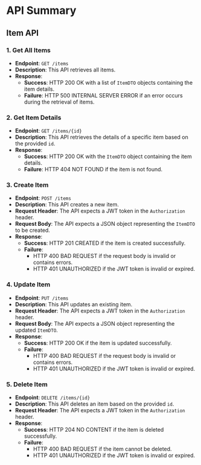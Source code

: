 # API Summary
## Item API

### 1. Get All Items

- **Endpoint**: `GET /items`
- **Description**: This API retrieves all items.
- **Response**:
    - **Success**: HTTP 200 OK with a list of `ItemDTO` objects containing the item details.
    - **Failure**: HTTP 500 INTERNAL SERVER ERROR if an error occurs during the retrieval of items.

### 2. Get Item Details

- **Endpoint**: `GET /items/{id}`
- **Description**: This API retrieves the details of a specific item based on the provided `id`.
- **Response**:
    - **Success**: HTTP 200 OK with the `ItemDTO` object containing the item details.
    - **Failure**: HTTP 404 NOT FOUND if the item is not found.

### 3. Create Item

- **Endpoint**: `POST /items`
- **Description**: This API creates a new item.
- **Request Header**: The API expects a JWT token in the `Authorization` header.
- **Request Body**: The API expects a JSON object representing the `ItemDTO` to be created.
- **Response**:
    - **Success**: HTTP 201 CREATED if the item is created successfully.
    - **Failure**:
        - HTTP 400 BAD REQUEST if the request body is invalid or contains errors.
        - HTTP 401 UNAUTHORIZED if the JWT token is invalid or expired.

### 4. Update Item

- **Endpoint**: `PUT /items`
- **Description**: This API updates an existing item.
- **Request Header**: The API expects a JWT token in the `Authorization` header.
- **Request Body**: The API expects a JSON object representing the updated `ItemDTO`.
- **Response**:
    - **Success**: HTTP 200 OK if the item is updated successfully.
    - **Failure**:
        - HTTP 400 BAD REQUEST if the request body is invalid or contains errors.
        - HTTP 401 UNAUTHORIZED if the JWT token is invalid or expired.

### 5. Delete Item

- **Endpoint**: `DELETE /items/{id}`
- **Description**: This API deletes an item based on the provided `id`.
- **Request Header**: The API expects a JWT token in the `Authorization` header.
- **Response**:
    - **Success**: HTTP 204 NO CONTENT if the item is deleted successfully.
    - **Failure**:
        - HTTP 400 BAD REQUEST if the item cannot be deleted.
        - HTTP 401 UNAUTHORIZED if the JWT token is invalid or expired.
